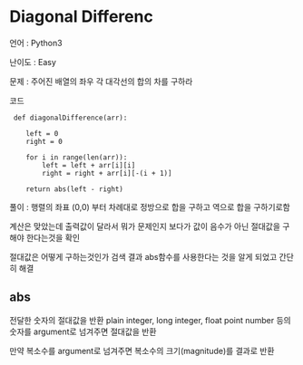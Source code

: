 Diagonal Differenc
=======

언어 : Python3

난이도 : Easy

문제 : 주어진 배열의 좌우 각 대각선의 합의 차를 구하라

코드

<pre><code> def diagonalDifference(arr):
    
    left = 0
    right = 0
    
    for i in range(len(arr)):
        left = left + arr[i][i]
        right = right + arr[i][-(i + 1)]
        
    return abs(left - right) </code></pre>


풀이 : 행렬의 좌표 (0,0) 부터 차례대로 정방으로 합을 구하고 역으로 합을 구하기로함

계산은 맞았는데 출력값이 달라서 뭐가 문제인지 보다가 값이 음수가 아닌 절대값을 구해야 한다는것을 확인

절대값은 어떻게 구하는것인가 검색 결과 abs함수를 사용한다는 것을 알게 되었고 간단히 해결


abs
-----
전달한 숫자의 절대값을 반환 plain integer, long integer, float point number 등의 숫자를 argument로 넘겨주면 절대값을 반환

만약 복소수를 argument로 넘겨주면 복소수의 크기(magnitude)를 결과로 반환
